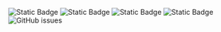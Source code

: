 ![Static Badge](https://img.shields.io/badge/blacklists-60-000000) ![Static Badge](https://img.shields.io/badge/blacklisted-3180893-cc0000) ![Static Badge](https://img.shields.io/badge/whitelisted-2242-00CC00) ![Static Badge](https://img.shields.io/badge/streaming_blacklist-28107-000000) ![GitHub issues](https://img.shields.io/github/issues/fabriziosalmi/blacklists)
